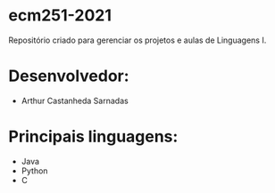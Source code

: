 # ecm251-2021
Repositório criado para gerenciar os projetos e aulas de Linguagens I.

# Desenvolvedor:
- Arthur Castanheda Sarnadas

# Principais linguagens:
- Java
- Python
- C
